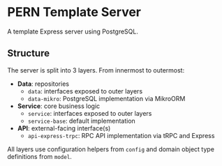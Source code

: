 # PERN Template Server

A template Express server using PostgreSQL.

## Structure

The server is split into 3 layers. From innermost to outermost:

- **Data**: repositories
  - `data`: interfaces exposed to outer layers
  - `data-mikro`: PostgreSQL implementation via MikroORM
- **Service**: core business logic
  - `service`: interfaces exposed to outer layers
  - `service-base`: default implementation
- **API**: external-facing interface(s)
  - `api-express-trpc`: RPC API implementation via tRPC and Express

All layers use configuration helpers from `config` and domain object type definitions from `model`.
